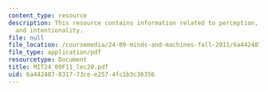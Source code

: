 ```yaml
---
content_type: resource
description: This resource contains information related to perception, consciousness,
  and intentionality.
file: null
file_location: /coursemedia/24-09-minds-and-machines-fall-2011/6a442487831773cee2574fc1b3c36356_MIT24_09F11_lec20.pdf
file_type: application/pdf
resourcetype: Document
title: MIT24_09F11_lec20.pdf
uid: 6a442487-8317-73ce-e257-4fc1b3c36356
---
```

